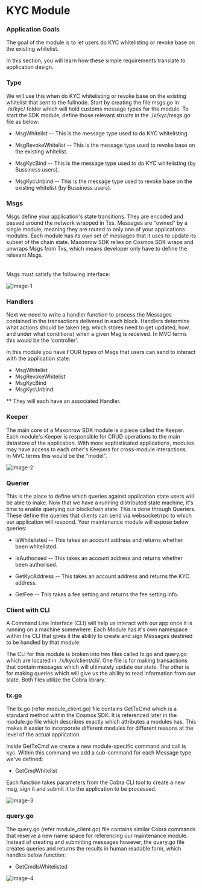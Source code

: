 # KYC Module


### Application Goals
The goal of the module is to let users do KYC whitelisting or revoke base on the existing whitelist. 

In this section, you will learn how these simple requirements translate to application design.

### Type

We will use this when do KYC whitelisting or revoke base on the existing whitelist that sent to the fullnode. 
Start by creating the file msgs.go in ./x/kyc/ folder which 
will hold customs message types for the module.
To start the SDK module, define those relevant structs in the ./x/kyc/msgs.go file as below:

* MsgWhitelist
-- This is the message type used to do KYC whitelisting. 

* MsgRevokeWhitelist
-- This is the message type used to revoke base on the existing whitelist.

* MsgKycBind
-- This is the message type used to do KYC whitelisting (by Bussiness users). 

* MsgKycUnbind
-- This is the message type used to revoke base on the existing whitelist (by Bussiness users). 


### Msgs

Msgs define your application's state transitions. 
They are encoded and passed around the network wrapped in Txs. 
Messages are "owned" by a single module, meaning they are routed to only one of your applications modules. 
Each module has its own set of messages that it uses to update its subset of the chain state. 
Maxonrow SDK relies on Cosmos SDK wraps and unwraps Msgs from Txs, which means developer only have to define the relevant Msgs.<br/><br/>  
Msgs must satisfy the following interface:

![Image-1](../pic/node_cli_kyc-01.png)  


### Handlers

Next we need to write a handler function to process the Messages contained 
in the transactions delivered in each block. 
Handlers determine what actions should be taken (eg. which stores need to get updated, how, and under what conditions) 
when a given Msg is received. In MVC terms this would be the 'controller'.

In this module you have FOUR types of Msgs that users 
can send to interact with the application state: 

* MsgWhitelist 
* MsgRevokeWhitelist
* MsgKycBind
* MsgKycUnbind

** They will each have an associated Handler.


### Keeper

The main core of a Maxonrow SDK module is a piece called the Keeper. 
Each module's Keeper is responsible for CRUD operations to the main datastore of the application. 
With more sophisticated applications, modules may have access to each other's Keepers 
for cross-module interactions. <br/>In MVC terms this would be the "model". 

![Image-2](../pic/node_cli_kyc-02.png)



### Querier

This is the place to define which queries against application state users will be able to make. 
Now that we have a running distributed state machine, it's time to enable querying our blockchain state. 
This is done through Queriers. 
These define the queries that clients can send via websocket/rpc to which our application will respond. 
Your maintenance module will expose below queries:

* IsWhitelisted
-- This takes an account address and returns whether been whitelisted.

* IsAuthorised
-- This takes an account address and returns whether been authorised.

* GetKycAddress
-- This takes an account address and returns the KYC address.

* GetFee
-- This takes a fee setting and returns the fee setting info.


### Client with CLI  
A Command Line Interface (CLI) will help us interact with our app once it is running on a machine somewhere. Each Module has it's own namespace within the CLI that gives it the ability to create and sign Messages destined to be handled by that module. 

The CLI for this module is broken into two files called tx.go and query.go which are located in ./x/kyc/client/cli/. One file is for making transactions that contain messages which will ultimately update our state. The other is for making queries which will give us the ability to read information from our state. Both files utilize the Cobra library.

### tx.go
The tx.go (refer module_client.go) file contains GetTxCmd which is a standard method within the Cosmos SDK. It is referenced later in the module.go file which describes exactly which attributes a modules has. This makes it easier to incorporate different modules for different reasons at the level of the actual application.

Inside GetTxCmd we create a new module-specific command and call is kyc. Within this command we add a sub-command for each Message type we've defined:

* GetCmdWhitelist

Each function takes parameters from the Cobra CLI tool to create a new msg, sign it and submit it to the application to be processed. 

![Image-3](../pic/node_cli_kyc-03.png)

### query.go
The query.go  (refer module_client.go) file contains similar Cobra commands that reserve a new name space for referencing our maintenance module. Instead of creating and submitting messages however, the query.go file creates queries and returns the results in human readable form, which handles below function:

* GetCmdIsWhitelisted

![Image-4](../pic/node_cli_kyc-04.png)


